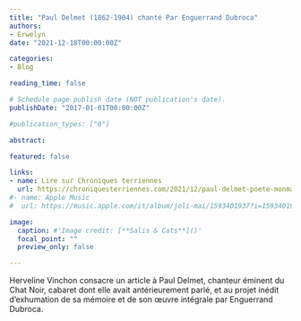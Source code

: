 ```yaml
---
title: "Paul Delmet (1862-1904) chanté Par Enguerrand Dubroca"
authors:
- Erwelyn
date: "2021-12-18T00:00:00Z"

categories:
- Blog

reading_time: false

# Schedule page publish date (NOT publication's date).
publishDate: "2017-01-01T00:00:00Z"

#publication_types: ["0"]

abstract: 

featured: false

links:
- name: Lire sur Chroniques terriennes
  url: https://chroniquesterriennes.com/2021/12/paul-delmet-poete-monmartrois-1862-1904-exhume-par-enguerrand-debroca-2021.html
#- name: Apple Music
#  url: https://music.apple.com/it/album/joli-mai/1593401937?i=1593401938&l=en

image:
  caption: #'Image credit: [**Salis & Cats**]()'
  focal_point: ""
  preview_only: false

---
```

Herveline Vinchon consacre un article à Paul Delmet, chanteur éminent du Chat Noir, cabaret dont elle avait antérieurement parlé, et au projet inédit d’exhumation de sa mémoire et de son œuvre intégrale par Enguerrand Dubroca.